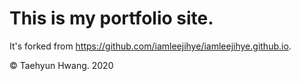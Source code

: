 # This is my portfolio site.
It's forked from https://github.com/iamleejihye/iamleejihye.github.io.

© Taehyun Hwang. 2020
